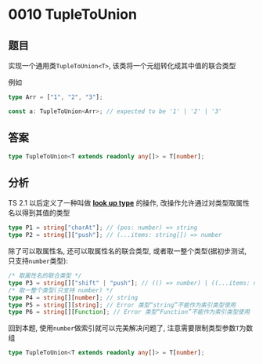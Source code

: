 # 0010 TupleToUnion

## 题目

实现一个通用类`TupleToUnion<T>`, 该类将一个元组转化成其中值的联合类型

例如

```ts
type Arr = ["1", "2", "3"];

const a: TupleToUnion<Arr>; // expected to be '1' | '2' | '3'
```

## 答案

```ts
type TupleToUnion<T extends readonly any[]> = T[number];
```

## 分析

TS 2.1 以后定义了一种叫做 **[look up type](https://www.typescriptlang.org/docs/handbook/release-notes/typescript-2-1.html#keyof-and-lookup-types)** 的操作, 改操作允许通过对类型取属性名以得到其值的类型

```ts
type P1 = string["charAt"]; // (pos: number) => string
type P2 = string[]["push"]; // (...items: string[]) => number
```

除了可以取属性名, 还可以取属性名的联合类型, 或者取一整个类型(据初步测试, 只支持`number`类型):

```ts
/* 取属性名的联合类型 */
type P3 = string[]["shift" | "push"]; // (() => number) | ((...items: number[]) => number)
/* 取一整个类型(只支持 number) */
type P4 = string[][number]; // string
type P5 = string[][string]; // Error 类型“string”不能作为索引类型使用
type P6 = string[][Function]; // Error 类型“Function”不能作为索引类型使用
```

回到本题, 使用`number`做索引就可以完美解决问题了, 注意需要限制类型参数`T`为数组

```ts
type TupleToUnion<T extends readonly any[]> = T[number];
```
